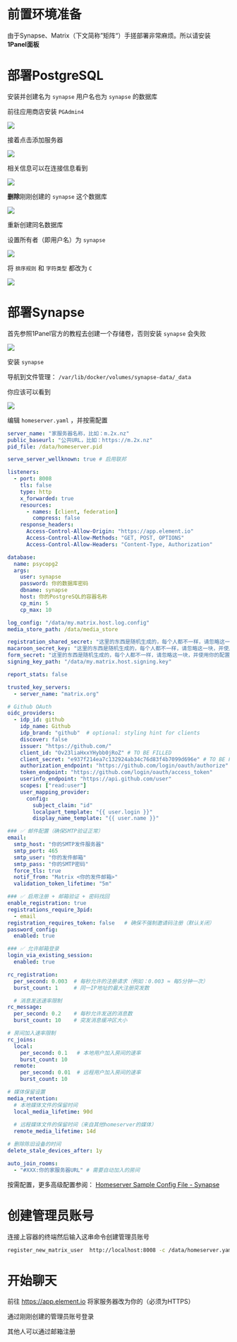 
# 前置环境准备

由于Synapse、Matrix（下文简称”矩阵“）手搓部署非常麻烦。所以请安装 **1Panel面板**

# 部署PostgreSQL

安装并创建名为 `synapse` 用户名也为 `synapse` 的数据库

前往应用商店安装 `PGAdmin4`

![](../assets/images/2025-08-02-17-24-58-image.png)

接着点击添加服务器

![](../assets/images/2025-08-02-17-27-10-image.png)

相关信息可以在连接信息看到

![](../assets/images/2025-08-02-17-27-53-image.png)

**删除**刚刚创建的 `synapse` 这个数据库

![](../assets/images/2025-08-02-17-28-49-image.png)

重新创建同名数据库

设置所有者（即用户名）为 `synapse` 

![](../assets/images/2025-08-02-17-29-36-image.png)

将 `排序规则` 和 `字符类型` 都改为 `C`

![](../assets/images/2025-08-02-17-30-34-image.png)

# 部署Synapse

首先参照1Panel官方的教程去创建一个存储卷，否则安装 `synapse` 会失败

![](../assets/images/2025-08-02-17-32-00-image.png)

安装 `synapse` 

导航到文件管理： `/var/lib/docker/volumes/synapse-data/_data`

你应该可以看到

![](../assets/images/2025-08-02-17-33-50-image.png)

编辑 `homeserver.yaml` ，并按需配置

```yaml
server_name: "家服务器名称，比如：m.2x.nz"
public_baseurl: "公共URL，比如：https://m.2x.nz"
pid_file: /data/homeserver.pid

serve_server_wellknown: true # 启用联邦

listeners:
  - port: 8008
    tls: false
    type: http
    x_forwarded: true
    resources:
      - names: [client, federation]
        compress: false
    response_headers:
      Access-Control-Allow-Origin: "https://app.element.io"
      Access-Control-Allow-Methods: "GET, POST, OPTIONS"
      Access-Control-Allow-Headers: "Content-Type, Authorization"

database:
  name: psycopg2
  args:
    user: synapse
    password: 你的数据库密码
    dbname: synapse
    host: 你的PostgreSQL的容器名称
    cp_min: 5
    cp_max: 10

log_config: "/data/my.matrix.host.log.config"
media_store_path: /data/media_store

registration_shared_secret: "这里的东西是随机生成的，每个人都不一样，请忽略这一块，并使用你的配置"
macaroon_secret_key: "这里的东西是随机生成的，每个人都不一样，请忽略这一块，并使用你的配置"
form_secret: "这里的东西是随机生成的，每个人都不一样，请忽略这一块，并使用你的配置"
signing_key_path: "/data/my.matrix.host.signing.key"

report_stats: false

trusted_key_servers:
  - server_name: "matrix.org"

# Github OAuth
oidc_providers:
  - idp_id: github
    idp_name: Github
    idp_brand: "github"  # optional: styling hint for clients
    discover: false
    issuer: "https://github.com/"
    client_id: "Ov23liaHxxYHybb0jRoZ" # TO BE FILLED
    client_secret: "e937f214ea7c132924ab34c76d83f4b7099d696e" # TO BE FILLED
    authorization_endpoint: "https://github.com/login/oauth/authorize"
    token_endpoint: "https://github.com/login/oauth/access_token"
    userinfo_endpoint: "https://api.github.com/user"
    scopes: ["read:user"]
    user_mapping_provider:
      config:
        subject_claim: "id"
        localpart_template: "{{ user.login }}"
        display_name_template: "{{ user.name }}"

### ✅ 邮件配置（确保SMTP验证正常）
email:
  smtp_host: "你的SMTP发件服务器"
  smtp_port: 465
  smtp_user: "你的发件邮箱"
  smtp_pass: "你的SMTP密码"
  force_tls: true
  notif_from: "Matrix <你的发件邮箱>"
  validation_token_lifetime: "5m"

### ✅ 启用注册 + 邮箱验证 + 密码找回
enable_registration: true
registrations_require_3pid:
  - email
registration_requires_token: false   # 确保不强制邀请码注册（默认关闭）
password_config:
  enabled: true

### ✅ 允许邮箱登录
login_via_existing_session:
  enabled: true

rc_registration:
  per_second: 0.003  # 每秒允许的注册请求（例如：0.003 ≈ 每5分钟一次）
  burst_count: 1     # 同一IP地址的最大注册突发数

  # 消息发送速率限制
rc_message:
  per_second: 0.2    # 每秒允许发送的消息数
  burst_count: 10    # 突发消息缓冲区大小

# 房间加入速率限制
rc_joins:
  local:
    per_second: 0.1   # 本地用户加入房间的速率
    burst_count: 10
  remote:
    per_second: 0.01  # 远程用户加入房间的速率
    burst_count: 10

# 媒体保留设置
media_retention:
  # 本地媒体文件的保留时间
  local_media_lifetime: 90d
  
  # 远程媒体文件的保留时间（来自其他homeserver的媒体）
  remote_media_lifetime: 14d

# 删除陈旧设备的时间
delete_stale_devices_after: 1y

auto_join_rooms:
  - "#XXX:你的家服务器URL" # 需要自动加入的房间
```

按需配置，更多高级配置参阅： [Homeserver Sample Config File - Synapse](https://element-hq.github.io/synapse/latest/usage/configuration/homeserver_sample_config.html)

# 创建管理员账号

连接上容器的终端然后输入这串命令创建管理员账号

```bash
register_new_matrix_user  http://localhost:8008 -c /data/homeserver.yaml  -a -u 管理员用户名 -p 密码
```

# 开始聊天

前往 https://app.element.io 将家服务器改为你的（必须为HTTPS）

通过刚刚创建的管理员账号登录

其他人可以通过邮箱注册
